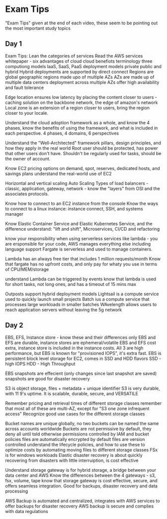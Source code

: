 # Exam Tips
"Exam Tips" given at the end of each video, these seem to be pointing out the most important study topics

## Day 1

Exam Tips:
Lean the categories of services
Read the AWS services whitepaper - 
six advantages of cloud
cloud benefiots
terminology
three computiong models IaaS, SaaS, PaaS
deployment models private public and hybrid
Hybrid deployments are supported by direct connect
Regions are global geographic regions made upo of multiple AZs
AZs are made up of multiple data centers
deployment across multiple AZs offer high availability and fault tolerance

Edge location ensures low latency by placing the content closer to users - caching solution on the backbone network, the edge of amazon's network
Local zone is an extension of a region closer to users, bring the region closer to your locale.




Understand the cloud adoption framework as a whole, and know the 4 phases, know the benefits of using the framework, and what is included in each perspective.
4 phases, 4 domains, 6 perspectives

Understand the "Well-Architected" framework pillars, design principles, and how they apply in the real world
Root user should be protected, has power that other users don't have. Shouldn't be regularly used for tasks, should be the owner of account.

Know EC2 pricing options
on demand, spot, reserves, dedicated hosts, and savings plans
understand the real-world use of EC2

Horizontal and vertical scaling
Auto Scaling
Types of load balancers - classic, application, gateway, network - know the "layers" from OSI and the associates protocols.

Know how to connect to an EC2 instance from the console
Know the ways to connect to a linux instance: instance connect, SSH, and systems manager

Know Elastic Container Service and Elastic Kubernetes Service, and the difference
understand: "lift and shift", Microservices, CI/CD and refactoring


know your responsibility when using serverless services like lambda - you are ersponsible for your code, AWS manages everything else including language support 
Fargate is serverless and used to manage containers.


Lambda has an always free tier that includes 1 million requests/month
Know that fargate has no upfront costs, and only pay for whaty you use in terms of CPU/MEM/storage


understand Lambda can be triggered by events
know that lambda is used for short tasks, not long ones, and has a timeout of 15 mins max

Outposts support hybrid deployment models
Lightsail is a compute service used to quickly launch small projects
Batch ius a compute service that processes large workloads in smaller batches
WAvelength allows users to reach application servers without leaving the 5g network


## Day 2
EBS, EFS, Instance store - know these and their differences
only EBS and EFS are durable, instance stores are ephemeral/volatile
EBS and EFS cost extra, instance store is included in the instance costs.
All 3 are high performance, but EBS is known for "provisioned IOPS", it's extra fast.
EBS is persistent block level storage for EC2, comes in SSD and HDD flavors
SSD - high IOPS
HDD - High Throughput

EBS snapshots are effecient (only changes since last snapshot are saved)
snapshots are good for disaster recovery

S3 is object storage, files + metadata + unique identifier
S3 is very durable, with 11 9's uptime.
It is scalable, durable, secure, and VERSATILE

Remember pricing and retrieval times of different storage classes
remember that most all of these are multi-AZ, except for "S3 one zone infrequent access"
Recognize good use cases for the different storage classes

Bucket names are unique globally, no two buckets can be named the same across accounts worldwide
Buckets are not permissive by default, they deny all until told otherwise
permissions controlled by IAM and bucket policies
files are automatically encrypted by default
files are version controlled
understand the lifecycle policies, and how to use these to optimize costs by automating moving files to different storage classes
FSx is for windows workloads
Elastic disaster recovery is about quickly recovering from disasters with little interruiption, is cost effective

Understand storage gateway is for hybrid storage, a bridge between your data center and AWS
Know the differences between the 4 gateways - s3, fsx, volume, tape
know that storage gateway is cost effective, secure, and offers seamless integration. Good for backups, disaster recovery and data processing

AWS Backup is automated and centralized, integrates with AWS services to offer backups for disaster recovery
AWS backup is secure and complies with data regulations
